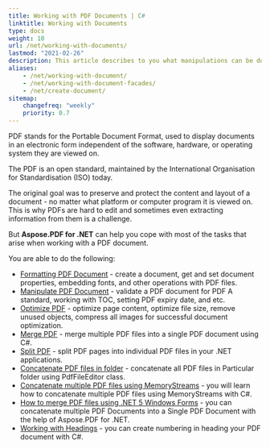 ```yaml
---
title: Working with PDF Documents | C#
linktitle: Working with Documents
type: docs
weight: 10
url: /net/working-with-documents/
lastmod: "2021-02-26"
description: This article describes to you what manipulations can be done with the document with Aspose.PDF library.
aliases:
    - /net/working-with-document/
    - /net/working-with-document-facades/
    - /net/create-document/
sitemap:
    changefreq: "weekly"
    priority: 0.7
---
```


PDF stands for the Portable Document Format, used to display documents in an electronic form independent of the software, hardware, or operating system they are viewed on. 

The PDF is an open standard, maintained by the International Organisation for Standardisation (ISO) today. 

The original goal was to preserve and protect the content and layout of a document - no matter what platform or computer program it is viewed on. This is why PDFs are hard to edit and sometimes even extracting information from them is a challenge. 

But **Aspose.PDF for .NET** can help you cope with most of the tasks that arise when working with a PDF document.

You are able to do the following:

- [Formatting PDF Document](/pdf/net/formatting-pdf-document/) - create a document, get and set document properties, embedding fonts, and other operations with PDF files.  
- [Manipulate PDF Document](/pdf/net/manipulate-pdf-document/) - validate a PDF document for PDF A standard, working with TOC, setting PDF expiry date, and etc.
- [Optimize PDF](/pdf/net/optimize-pdf/) - optimize page content, optimize file size, remove unused objects, compress all images for successful document optimization.
- [Merge PDF](/pdf/net/merge-pdf-documents/) - merge multiple PDF files into a single PDF document using C#.
- [Split PDF](/pdf/net/split-document/) - split PDF pages into individual PDF files in your .NET applications. 
- [Concatenate PDF files in folder](/pdf/net/concatenating-all-pdf-files-in-particular-folder/) - concatenate all PDF files in Particular folder using PdfFileEditor class.
- [Concatenate multiple PDF files using MemoryStreams](/pdf/net/concatenate-multiple-pdf-files-using-memorystreams/) - you will learn how to concatenate multiple PDF files using MemoryStreams with C#.
- [How to merge PDF files using .NET 5 Windows Forms](pdf/net/how-to-concatenate-pdf-files-in-different-ways/) - you can concatenate multiple PDF Documents into a Single PDF Document with the help of Aspose.PDF for .NET.
- [Working with Headings](/pdf/net/working-with-headings/) - you can create numbering in heading your PDF document with C#.
